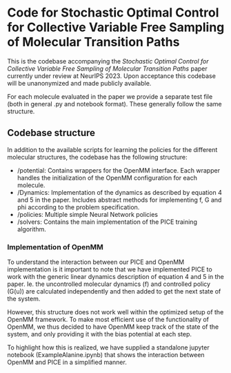 # Code for Stochastic Optimal Control for Collective Variable Free Sampling of Molecular Transition Paths

This is the codebase accompanying the _Stochastic Optimal Control for Collective Variable Free Sampling of Molecular Transition Paths_ paper
currently under review at NeurIPS 2023. Upon acceptance this codebase will be unanonymized and made publicly available.

For each molecule evaluated in the paper we provide a separate test file (both in general .py and notebook format).
These generally follow the same structure.

## Codebase structure

In addition to the available scripts for learning the policies for the different molecular structures, the codebase has
the following structure:

- /potential: Contains wrappers for the OpenMM interface. Each wrapper handles the initialization of the OpenMM
  configuration for each molecule.
- /Dynamics: Implementation of the dynamics as described by equation 4 and 5 in the paper. Includes abstract methods for
  implementing f, G and phi according to the problem specification.
- /policies: Multiple simple Neural Network policies
- /solvers: Contains the main implementation of the PICE training algorithm.

### Implementation of OpenMM

To understand the interaction between our PICE and OpenMM implementation is it important to note that we have
implemented PICE to work with the generic linear dynamics description of equation 4 and 5 in the paper. Ie. the
uncontrolled molecular dynamics (f) and controlled policy (G(u)) are calculated independently and then added to get the
next state of the system.

However, this structure does not work well within the optimized setup of the OpenMM framework. To make most efficient
use of the functionality of OpenMM, we thus decided to have OpenMM keep track of the state of the system, and only
providing it with the bias potential at each step.

To highlight how this is realized, we have supplied a standalone jupyter notebook (ExampleAlanine.ipynb) that shows the
interaction between OpenMM and PICE in a simplified manner. 

